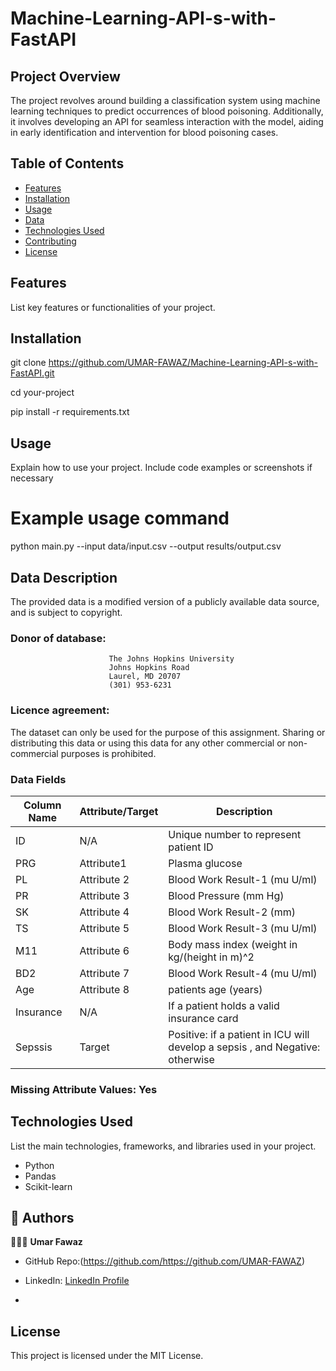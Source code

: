 # Machine-Learning-API-s-with-FastAPI

## Project Overview
The project revolves around building a classification system using machine learning techniques to predict occurrences of blood poisoning. Additionally, it involves developing an API for seamless interaction with the model, aiding in early identification and intervention for blood poisoning cases.

## Table of Contents

- [Features](#features)
- [Installation](#installation)
- [Usage](#usage)
- [Data](#data)
- [Technologies Used](#technologies-used)
- [Contributing](#contributing)
- [License](#license)

## Features

List key features or functionalities of your project.

## Installation

git clone https://github.com/UMAR-FAWAZ/Machine-Learning-API-s-with-FastAPI.git

cd your-project

pip install -r requirements.txt

## Usage
Explain how to use your project. Include code examples or screenshots if necessary

# Example usage command
python main.py --input data/input.csv --output results/output.csv

## Data Description
The provided data is a modified version of a publicly available data source, and is subject to copyright.

### Donor of database: 
                          The Johns Hopkins University
                          Johns Hopkins Road
                          Laurel, MD 20707
                          (301) 953-6231

### Licence agreement: 

The dataset can only be used for the purpose of this assignment. Sharing or distributing this data or using this data for any other commercial or non-commercial purposes is prohibited.


### Data Fields

| Column   Name                | Attribute/Target | Description                                                                                                                                                                                                  |
|------------------------------|------------------|--------------------------------------------------------------------------------------------------------------------------------------------------------------------------------------------------------------|
| ID                           | N/A              | Unique number to represent patient ID                                                                                                                                                                        |
| PRG           | Attribute1       |  Plasma glucose|
| PL               | Attribute 2     |   Blood Work Result-1 (mu U/ml)                                                                                                                                                |
| PR              | Attribute 3      | Blood Pressure (mm Hg)|
| SK              | Attribute 4      | Blood Work Result-2 (mm)|
| TS             | Attribute 5      |     Blood Work Result-3 (mu U/ml)|                                                                                  
| M11     | Attribute 6    |  Body mass index (weight in kg/(height in m)^2|
| BD2             | Attribute 7     |   Blood Work Result-4 (mu U/ml)|
| Age              | Attribute 8      |    patients age  (years)|
| Insurance | N/A     | If a patient holds a valid insurance card|
| Sepssis                 | Target           | Positive: if a patient in ICU will develop a sepsis , and Negative: otherwise |

### Missing Attribute Values: Yes

## Technologies Used
List the main technologies, frameworks, and libraries used in your project.
- Python
- Pandas
- Scikit-learn



## 👥 Authors <a name="author"></a>

🕵🏽‍♀️ **Umar Fawaz**

- GitHub Repo:(https://github.com/https://github.com/UMAR-FAWAZ)

- LinkedIn: [LinkedIn Profile](www.linkedin.com/in/umarfawaz)
- 
## License
This project is licensed under the MIT License.
